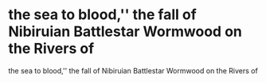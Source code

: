 # the sea to blood,'' the fall of Nibiruian Battlestar Wormwood on the Rivers of

the sea to blood,'' the fall of Nibiruian Battlestar Wormwood on the Rivers of